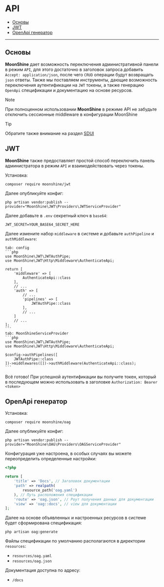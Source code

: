 # API

- [Основы](#basics)
- [JWT](#jwt)
- [OpenApi генератор](#oag)

---

<a name="basics"></a>
## Основы

**MoonShine** дает возможность переключения административной панели в режим `API`, для этого достаточно в заголовок запроса добавить `Accept: application/json`, после чего `CRUD` операции будут возвращать `json` ответы.
Также мы поставляем инструменты, дающие возможность переключения аутентификации на `JWT` токены, а также генерацию `OpenApi` спецификации и документацию на основе ресурсов.

> [!NOTE]
> При полноценном использовании **MoonShine** в режиме API не забудьте отключить сессионные middleware в конфигурации MoonShine

> [!TIP]
> Обратите также внимание на раздел [SDUI](/docs/{{version}}/frontend/sdui)

<a name="jwt"></a>
## JWT

**MoonShine** также предоставляет простой способ переключить панель администратора в режим `API` и взаимодействовать через токены.

Установка:

```shell
composer require moonshine/jwt
```

Далее опубликуйте конфиг:

```shell
php artisan vendor:publish --provider="MoonShine\JWT\Providers\JWTServiceProvider"
```

Далее добавьте в `.env` секретный ключ в `base64`:

```dotenv
JWT_SECRET=YOUR_BASE64_SECRET_HERE
```

Далее измените набор `middleware` в системе и добавьте `authPipeline` и `authMiddleware`:

~~~tabs
tab: config
```php
use MoonShine\JWT\JWTAuthPipe;
use MoonShine\JWT\Http\Middleware\AuthenticateApi;

return [
    'middleware' => [
        AuthenticateApi::class
    ],
    // ...
    'auth' => [
        // ...
        'pipelines' => [
            JWTAuthPipe::class
        ],
        // ...
    ]
    // ...
];
```
tab: MoonShineServiceProvider
```php
use MoonShine\JWT\JWTAuthPipe;
use MoonShine\JWT\Http\Middleware\AuthenticateApi;

$config->authPipelines([
    JWTAuthPipe::class
])->middlewares([])->authMiddleware(AuthenticateApi::class);
```
~~~

Всё готово! При успешной аутентификации вы получите токен, который в последующем можно использовать в заголовке `Authorization: Bearer <token>`

<a name="oag"></a>
## OpenApi генератор

Установка:

```shell
composer require moonshine/oag
```

Далее опубликуйте конфиг:

```shell
php artisan vendor:publish --provider="MoonShine\OAG\Providers\OAGServiceProvider"
```

Конфигурация уже настроена, в особых случаях вы можете переопределить определенные настройки:

```php
<?php

return [
    'title' => 'Docs', // Заголовок документации
    'path' => realpath(
        resource_path('oag.yaml')
    ), // Путь расположения спецификации
    'route' => 'oag.json', // Роут получения данных для документации
    'view' => 'oag::docs', // view для документации
];
```

Далее на основе объявленных и настроенных ресурсов в системе будет сформирована спецификация:

```shell
php artisan oag:generate
```

Файлы спецификации по умолчанию располагаются в директории `resources`:

- `resources/oag.yaml`
- `resources/oag.json`

Документация доступна по адресу:

- `/docs`

